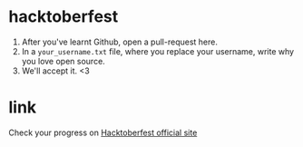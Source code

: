 # hacktoberfest

1. After you've learnt Github, open a pull-request here.
2. In a `your_username.txt` file, where you replace your username, write why you love open source.
3. We'll accept it. <3

# link
Check your progress on [Hacktoberfest official site](https://hacktoberfest.digitalocean.com/stats/)
